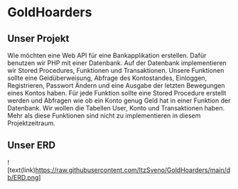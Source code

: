 # GoldHoarders

## Unser Projekt
Wie möchten eine Web API für eine Bankapplikation erstellen. Dafür benutzen wir PHP mit einer Datenbank. Auf der Datenbank implementieren wir Stored Procedures, Funktionen und Transaktionen. Unsere Funktionen sollte eine Geldüberweisung, Abfrage des Kontostandes, Einloggen, Registrieren, Passwort Ändern und eine Ausgabe der letzten Bewegungen eines Kontos haben. Für jede Funktion sollte eine Stored Procedure erstellt werden und Abfragen wie ob ein Konto genug Geld hat in einer Funktion der Datenbank. Wir wollen die Tabellen User, Konto und Transaktionen haben. Mehr als diese Funktionen sind nicht zu implementieren in diesem Projektzeitraum.

## Unser ERD

![text(link)https://raw.githubusercontent.com/ItzSveno/GoldHoarders/main/db/ERD.png]
